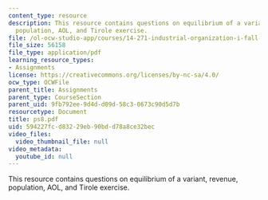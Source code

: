```yaml
---
content_type: resource
description: This resource contains questions on equilibrium of a variant, revenue,
  population, AOL, and Tirole exercise.
file: /ol-ocw-studio-app/courses/14-271-industrial-organization-i-fall-2005/594227fcd83229eb90bdd78a8ce32bec_ps8.pdf
file_size: 56158
file_type: application/pdf
learning_resource_types:
- Assignments
license: https://creativecommons.org/licenses/by-nc-sa/4.0/
ocw_type: OCWFile
parent_title: Assignments
parent_type: CourseSection
parent_uid: 9fb792ee-9d4d-d09d-58c3-0673c90d5d7b
resourcetype: Document
title: ps8.pdf
uid: 594227fc-d832-29eb-90bd-d78a8ce32bec
video_files:
  video_thumbnail_file: null
video_metadata:
  youtube_id: null
---
```

This resource contains questions on equilibrium of a variant, revenue, population, AOL, and Tirole exercise.